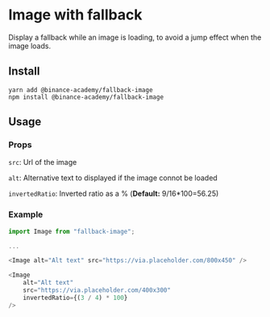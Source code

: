 # Image with fallback

Display a fallback while an image is loading, to avoid a jump effect when the image loads.

## Install

```
yarn add @binance-academy/fallback-image
npm install @binance-academy/fallback-image
```

## Usage

### Props

`src`: Url of the image

`alt`: Alternative text to displayed if the image connot be loaded

`invertedRatio`: Inverted ratio as a % (**Default:** 9/16\*100=56.25)

### Example

```javascript
import Image from "fallback-image";

...

<Image alt="Alt text" src="https://via.placeholder.com/800x450" />

<Image
    alt="Alt text"
    src="https://via.placeholder.com/400x300"
    invertedRatio={(3 / 4) * 100}
/>
```
